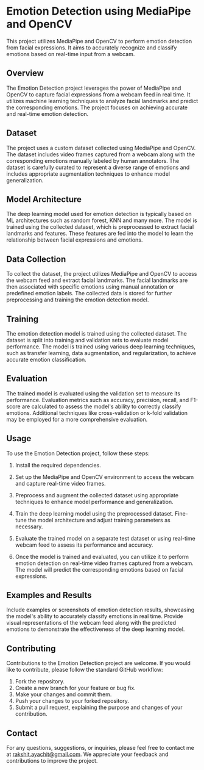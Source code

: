 # Emotion Detection using MediaPipe and OpenCV

This project utilizes MediaPipe and OpenCV to perform emotion detection from facial expressions. It aims to accurately recognize and classify emotions based on real-time input from a webcam.

## Overview

The Emotion Detection project leverages the power of MediaPipe and OpenCV to capture facial expressions from a webcam feed in real time. It utilizes machine learning techniques to analyze facial landmarks and predict the corresponding emotions. The project focuses on achieving accurate and real-time emotion detection.

## Dataset

The project uses a custom dataset collected using MediaPipe and OpenCV. The dataset includes video frames captured from a webcam along with the corresponding emotions manually labeled by human annotators. The dataset is carefully curated to represent a diverse range of emotions and includes appropriate augmentation techniques to enhance model generalization.

## Model Architecture

The deep learning model used for emotion detection is typically based on ML architectures such as random forest, KNN and many more. The model is trained using the collected dataset, which is preprocessed to extract facial landmarks and features. These features are fed into the model to learn the relationship between facial expressions and emotions.

## Data Collection

To collect the dataset, the project utilizes MediaPipe and OpenCV to access the webcam feed and extract facial landmarks. The facial landmarks are then associated with specific emotions using manual annotation or predefined emotion labels. The collected data is stored for further preprocessing and training the emotion detection model.

## Training

The emotion detection model is trained using the collected dataset. The dataset is split into training and validation sets to evaluate model performance. The model is trained using various deep learning techniques, such as transfer learning, data augmentation, and regularization, to achieve accurate emotion classification.

## Evaluation

The trained model is evaluated using the validation set to measure its performance. Evaluation metrics such as accuracy, precision, recall, and F1-score are calculated to assess the model's ability to correctly classify emotions. Additional techniques like cross-validation or k-fold validation may be employed for a more comprehensive evaluation.

## Usage

To use the Emotion Detection project, follow these steps:

1. Install the required dependencies.

2. Set up the MediaPipe and OpenCV environment to access the webcam and capture real-time video frames.

3. Preprocess and augment the collected dataset using appropriate techniques to enhance model performance and generalization.

4. Train the deep learning model using the preprocessed dataset. Fine-tune the model architecture and adjust training parameters as necessary.

5. Evaluate the trained model on a separate test dataset or using real-time webcam feed to assess its performance and accuracy.

6. Once the model is trained and evaluated, you can utilize it to perform emotion detection on real-time video frames captured from a webcam. The model will predict the corresponding emotions based on facial expressions.

## Examples and Results

Include examples or screenshots of emotion detection results, showcasing the model's ability to accurately classify emotions in real time. Provide visual representations of the webcam feed along with the predicted emotions to demonstrate the effectiveness of the deep learning model.

## Contributing

Contributions to the Emotion Detection project are welcome. If you would like to contribute, please follow the standard GitHub workflow:

1. Fork the repository.
2. Create a new branch for your feature or bug fix.
3. Make your changes and commit them.
4. Push your changes to your forked repository.
5. Submit a pull request, explaining the purpose and changes of your contribution.


## Contact

For any questions, suggestions, or inquiries, please feel free to contact me at rakshit.ayachit@gmail.com. We appreciate your feedback and contributions to improve the project.
